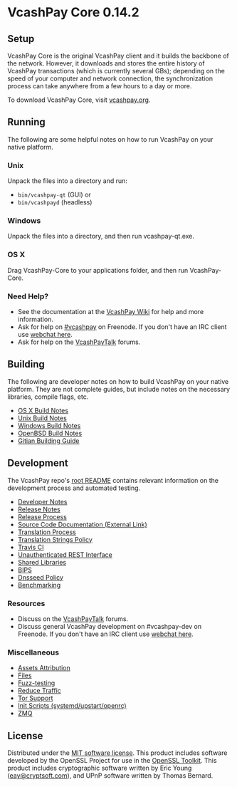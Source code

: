 VcashPay Core 0.14.2
=====================

Setup
---------------------
VcashPay Core is the original VcashPay client and it builds the backbone of the network. However, it downloads and stores the entire history of VcashPay transactions (which is currently several GBs); depending on the speed of your computer and network connection, the synchronization process can take anywhere from a few hours to a day or more.

To download VcashPay Core, visit [vcashpay.org](https://vcashpay.org).

Running
---------------------
The following are some helpful notes on how to run VcashPay on your native platform.

### Unix

Unpack the files into a directory and run:

- `bin/vcashpay-qt` (GUI) or
- `bin/vcashpayd` (headless)

### Windows

Unpack the files into a directory, and then run vcashpay-qt.exe.

### OS X

Drag VcashPay-Core to your applications folder, and then run VcashPay-Core.

### Need Help?

* See the documentation at the [VcashPay Wiki](https://vcashpay.info/)
for help and more information.
* Ask for help on [#vcashpay](http://webchat.freenode.net?channels=vcashpay) on Freenode. If you don't have an IRC client use [webchat here](http://webchat.freenode.net?channels=vcashpay).
* Ask for help on the [VcashPayTalk](https://vcashpaytalk.io/) forums.

Building
---------------------
The following are developer notes on how to build VcashPay on your native platform. They are not complete guides, but include notes on the necessary libraries, compile flags, etc.

- [OS X Build Notes](build-osx.md)
- [Unix Build Notes](build-unix.md)
- [Windows Build Notes](build-windows.md)
- [OpenBSD Build Notes](build-openbsd.md)
- [Gitian Building Guide](gitian-building.md)

Development
---------------------
The VcashPay repo's [root README](/README.md) contains relevant information on the development process and automated testing.

- [Developer Notes](developer-notes.md)
- [Release Notes](release-notes.md)
- [Release Process](release-process.md)
- [Source Code Documentation (External Link)](https://dev.visucore.com/vcashpay/doxygen/)
- [Translation Process](translation_process.md)
- [Translation Strings Policy](translation_strings_policy.md)
- [Travis CI](travis-ci.md)
- [Unauthenticated REST Interface](REST-interface.md)
- [Shared Libraries](shared-libraries.md)
- [BIPS](bips.md)
- [Dnsseed Policy](dnsseed-policy.md)
- [Benchmarking](benchmarking.md)

### Resources
* Discuss on the [VcashPayTalk](https://vcashpaytalk.io/) forums.
* Discuss general VcashPay development on #vcashpay-dev on Freenode. If you don't have an IRC client use [webchat here](http://webchat.freenode.net/?channels=vcashpay-dev).

### Miscellaneous
- [Assets Attribution](assets-attribution.md)
- [Files](files.md)
- [Fuzz-testing](fuzzing.md)
- [Reduce Traffic](reduce-traffic.md)
- [Tor Support](tor.md)
- [Init Scripts (systemd/upstart/openrc)](init.md)
- [ZMQ](zmq.md)

License
---------------------
Distributed under the [MIT software license](/COPYING).
This product includes software developed by the OpenSSL Project for use in the [OpenSSL Toolkit](https://www.openssl.org/). This product includes
cryptographic software written by Eric Young ([eay@cryptsoft.com](mailto:eay@cryptsoft.com)), and UPnP software written by Thomas Bernard.

